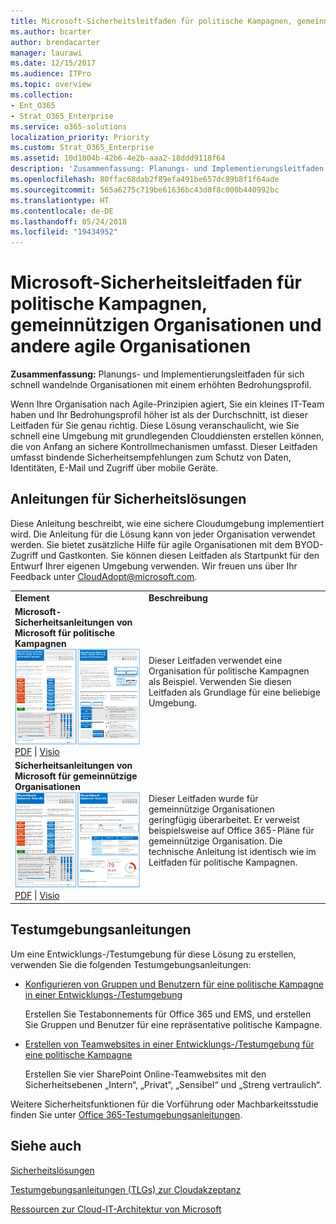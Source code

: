 ```yaml
---
title: Microsoft-Sicherheitsleitfaden für politische Kampagnen, gemeinnützigen Organisationen und andere agile Organisationen
ms.author: bcarter
author: brendacarter
manager: laurawi
ms.date: 12/15/2017
ms.audience: ITPro
ms.topic: overview
ms.collection:
- Ent_O365
- Strat_O365_Enterprise
ms.service: o365-solutions
localization_priority: Priority
ms.custom: Strat_O365_Enterprise
ms.assetid: 10d1004b-42b6-4e2b-aaa2-18ddd9118f64
description: 'Zusammenfassung: Planungs- und Implementierungsleitfaden für sich schnell wandelnde Organisationen mit einem erhöhten Bedrohungsprofil.'
ms.openlocfilehash: 80ffac68dab2f89efa491be657dc89b8f1f64ade
ms.sourcegitcommit: 565a6275c719be61636bc43d0f8c000b440992bc
ms.translationtype: HT
ms.contentlocale: de-DE
ms.lasthandoff: 05/24/2018
ms.locfileid: "19434952"
---
```

# <a name="microsoft-security-guidance-for-political-campaigns-nonprofits-and-other-agile-organizations"></a>Microsoft-Sicherheitsleitfaden für politische Kampagnen, gemeinnützigen Organisationen und andere agile Organisationen

 **Zusammenfassung:** Planungs- und Implementierungsleitfaden für sich schnell wandelnde Organisationen mit einem erhöhten Bedrohungsprofil.
  
Wenn Ihre Organisation nach Agile-Prinzipien agiert, Sie ein kleines IT-Team haben und Ihr Bedrohungsprofil höher ist als der Durchschnitt, ist dieser Leitfaden für Sie genau richtig. Diese Lösung veranschaulicht, wie Sie schnell eine Umgebung mit grundlegenden Clouddiensten erstellen können, die von Anfang an sichere Kontrollmechanismen umfasst. Dieser Leitfaden umfasst bindende Sicherheitsempfehlungen zum Schutz von Daten, Identitäten, E-Mail und Zugriff über mobile Geräte.
  
## <a name="security-solution-guidance"></a>Anleitungen für Sicherheitslösungen

Diese Anleitung beschreibt, wie eine sichere Cloudumgebung implementiert wird. Die Anleitung für die Lösung kann von jeder Organisation verwendet werden. Sie bietet zusätzliche Hilfe für agile Organisationen mit dem BYOD-Zugriff und Gastkonten. Sie können diesen Leitfaden als Startpunkt für den Entwurf Ihrer eigenen Umgebung verwenden. Wir freuen uns über Ihr Feedback unter [CloudAdopt@microsoft.com](mailto:CloudAdopt@microsoft.com). 
  
|||
|:-----|:-----|
|**Element** <br/> |**Beschreibung** <br/> |
|**Microsoft-Sicherheitsanleitungen von Microsoft für politische Kampagnen** <br/> [![Miniaturansicht für Miniposter festgelegt.](images/d370ce28-ca40-4930-9a2c-907312aa06c8.png)          ](http://download.microsoft.com/download/B/4/D/B4D520C3-4D0C-4B4D-BFB9-09F0651C2775/MSFT_Cloud_architecture_security%20for%20political%20campaigns.pdf) <br/> [PDF](http://download.microsoft.com/download/B/4/D/B4D520C3-4D0C-4B4D-BFB9-09F0651C2775/MSFT_Cloud_architecture_security%20for%20political%20campaigns.pdf)  \| [Visio](http://download.microsoft.com/download/B/4/D/B4D520C3-4D0C-4B4D-BFB9-09F0651C2775/MSFT_Cloud_architecture_security%20for%20political%20campaigns.vsdx) <br/> |Dieser Leitfaden verwendet eine Organisation für politische Kampagnen als Beispiel. Verwenden Sie diesen Leitfaden als Grundlage für eine beliebige Umgebung.  <br/> |
|**Sicherheitsanleitungen von Microsoft für gemeinnützige Organisationen** <br/> [![Miniaturbild für eine herunterladbare Datei](images/e4784889-1c69-4067-9a8f-31d31d1eceea.png)          ](http://download.microsoft.com/download/9/4/3/94389612-C679-4061-8DF2-D9A15D72B65F/Microsoft_Cloud%20Architecture_Security%20for%20Nonprofits.pdf) <br/> [PDF](http://download.microsoft.com/download/9/4/3/94389612-C679-4061-8DF2-D9A15D72B65F/Microsoft_Cloud%20Architecture_Security%20for%20Nonprofits.pdf)  \| [Visio](http://download.microsoft.com/download/9/4/3/94389612-C679-4061-8DF2-D9A15D72B65F/Microsoft_Cloud%20Architecture_Security%20for%20Nonprofits.vsdx) <br/> |Dieser Leitfaden wurde für gemeinnützige Organisationen geringfügig überarbeitet. Er verweist beispielsweise auf Office 365-Pläne für gemeinnützige Organisation. Die technische Anleitung ist identisch wie im Leitfaden für politische Kampagnen.  <br/> |
   
## <a name="test-lab-guides"></a>Testumgebungsanleitungen

Um eine Entwicklungs-/Testumgebung für diese Lösung zu erstellen, verwenden Sie die folgenden Testumgebungsanleitungen: 
  
- [Konfigurieren von Gruppen und Benutzern für eine politische Kampagne in einer Entwicklungs-/Testumgebung](configure-groups-and-users-for-a-political-campaign-dev-test-environment.md)
    
     Erstellen Sie Testabonnements für Office 365 und EMS, und erstellen Sie Gruppen und Benutzer für eine repräsentative politische Kampagne.
    
- [Erstellen von Teamwebsites in einer Entwicklungs-/Testumgebung für eine politische Kampagne](create-team-sites-in-a-political-campaign-dev-test-environment.md)
    
    Erstellen Sie vier SharePoint Online-Teamwebsites mit den Sicherheitsebenen „Intern“, „Privat“, „Sensibel“ und „Streng vertraulich“.
    
Weitere Sicherheitsfunktionen für die Vorführung oder Machbarkeitsstudie finden Sie unter [Office 365-Testumgebungsanleitungen](http://aka.ms/o365tlgs).
  
## <a name="see-also"></a>Siehe auch

[Sicherheitslösungen](security-solutions.md)
  
[Testumgebungsanleitungen (TLGs) zur Cloudakzeptanz](cloud-adoption-test-lab-guides-tlgs.md)
  
[Ressourcen zur Cloud-IT-Architektur von Microsoft](microsoft-cloud-it-architecture-resources.md)



